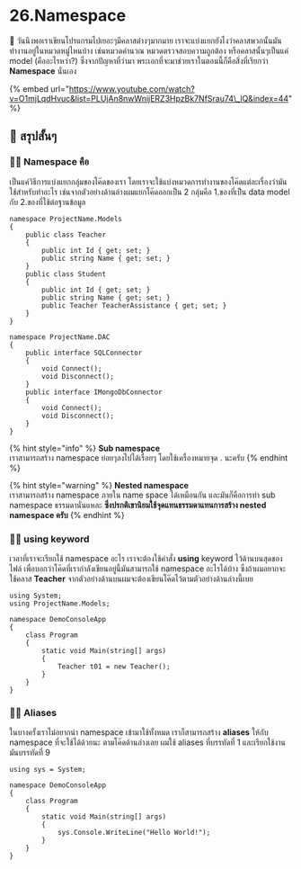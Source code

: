 # 26.Namespace

💬 วันนึงพอเราเขียนโปรแกรมไปเยอะๆมีคลาสต่างๆมากมาย เราจะแบ่งแยกยังไงว่าคลาสพวกนั้นมันทำงานอยู่ในหมวดหมู่ไหนบ้าง เช่นหมวดคำนวณ หมวดตรวจสอบความถูกต้อง หรือคลาสนั้นๆเป็นแค่ model \(คืออะไรหว่า?\) ซึ่งจากปัญหาที่ว่ามา พระเอกที่จะมาช่วยเราในตอนนี้ก็คือสิ่งที่เรียกว่า **Namespace** นั่นเอง

{% embed url="https://www.youtube.com/watch?v=O1mjLqdHvuc&list=PLUjAn8nwWnijERZ3HpzBk7NfSrau74\_lQ&index=44" %}

## 🎯 สรุปสั้นๆ

### 👨‍🚀 Namespace คือ

เป็นแค่วิธีการแบ่งแยกกลุ่มของโค๊ดของเรา โดยเราจะใช้แบ่งหมวดการทำงานของโค๊ดแต่ละเรื่องว่ามันใช้สำหรับทำอะไร เช่นจากตัวอย่างด้านล่างผมแยกโค๊ดออกเป็น 2 กลุ่มคือ 1.ของที่เป็น data model กับ 2.ของที่ใช้ต่อฐานข้อมูล

```text
namespace ProjectName.Models
{
    public class Teacher
    {
        public int Id { get; set; }
        public string Name { get; set; }
    }
    public class Student
    {
        public int Id { get; set; }
        public string Name { get; set; }
        public Teacher TeacherAssistance { get; set; }
    }
}

namespace ProjectName.DAC
{
    public interface SQLConnector
    {
        void Connect();
        void Disconnect();
    }
    public interface IMongoDbConnector
    {
        void Connect();
        void Disconnect();
    }
}
```

{% hint style="info" %}
**Sub namespace**  
เราสามารถสร้าง namespace ย่อยๆลงไปได้เรื่อยๆ โดยใช้เครื่องหมายจุด . นะครับ
{% endhint %}

{% hint style="warning" %}
**Nested namespace**  
เราสามารถสร้าง namespace ภายใน name space ได้เหมือนกัน และมันก็คือการทำ sub namespace ธรรมดานั่นแหละ **ซึ่งปรกติเขานิยมใช้จุดแทนธรรมดาแทนการสร้าง nested namespace  ครับ**
{% endhint %}

### 👨‍🚀 using keyword

เวลาที่เราจะเรียกใช้ namespace อะไร เราจะต้องใช้คำสั่ง **using** keyword ไว้ด้านบนสุดของไฟล์ เพื่อบอกว่าโค๊ดที่เรากำลังเขียนอยู่นี้มันสามารถใช้ namespace อะไรได้บ้าง ซึ่งถ้าผมอยากจะใช้คลาส **Teacher** จากตัวอย่างด้านบนผมจะต้องเขียนโค๊ดไว้ตามตัวอย่างด้านล่างนี้เบย

```text
using System;
using ProjectName.Models;

namespace DemoConsoleApp
{
    class Program
    {
        static void Main(string[] args)
        {
            Teacher t01 = new Teacher();
        }
    }
}
```

### 👨‍🚀 Aliases

ในบางครั้งเราไม่อยากนำ namespace เข้ามาใช้ทั้งหมด เราก็สามารถสร้าง **aliases** ให้กับ namespace ที่จะใช้ได้ด้วยนะ ตามโค๊ดด้านล่างเลย ผมใช้ aliases ที่บรรทัดที่ 1 และเรียกใช้งานมันบรรทัดที่ 9

```text
using sys = System;

namespace DemoConsoleApp
{
    class Program
    {
        static void Main(string[] args)
        {
            sys.Console.WriteLine("Hello World!");
        }
    }
}
```

